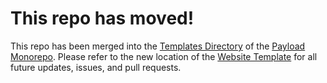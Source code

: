 # This repo has moved!

This repo has been merged into the [Templates Directory](https://github.com/payloadcms/payload/tree/main/templates) of the [Payload Monorepo](https://github.com/payloadcms/payload). Please refer to the new location of the [Website Template](https://github.com/payloadcms/payload/tree/main/templates/website) for all future updates, issues, and pull requests.
